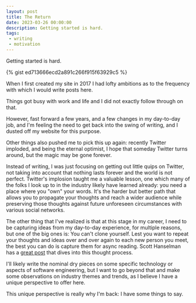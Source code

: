 ```yaml
---
layout: post
title: The Return
date: 2023-03-26 00:00:00
description: Getting started is hard.
tags:
 - writing
 - motivation
---
```


Getting started is hard.

{% gist ed713666ecd2a891c266f915f63929c5 %}

When I first created my site in 2017 I had lofty ambitions as to the frequency with which I would write posts here.

Things got busy with work and life and I did not exactly follow through on that.

However, fast forward a few years, and a few changes in my day-to-day job, and I'm feeling the need to get back into the
swing of writing, and I dusted off my website for this purpose.

Other things also pushed me to pick this up again: recently Twitter imploded, and being the eternal optimist, I hope
that someday Twitter turns around, but the magic may be gone forever.

Instead of writing, I was just focusing on getting out little quips on Twitter, not taking into account that nothing
lasts forever and the world is not perfect. Twitter's implosion taught me a valuable lesson, one which many of the folks
I look up to in the industry likely have learned already: you need a place where you "own" your words. It's the harder
but better path that allows you to propagate your thoughts and reach a wider audience while preserving those thoughts
against future unforeseen circumstances with various social networks.

The other thing that I've realized is that at this stage in my career, I need to be capturing ideas from my
day-to-day experience, for multiple reasons, but one of the big ones is: You can't clone yourself. Lest you want to
repeat your thoughts and ideas over and over again to each new person you meet, the best you can do is capture them for
async reading. Scott Hanselman has a
[great post](https://www.hanselman.com/blog/do-they-deserve-the-gift-of-your-keystrokes) that dives into this thought
process.

I'll likely write the nominal dry pieces on some specific technology or aspects of software engineering, but I want to
go beyond that and make some observations on industry themes and trends, as I believe I have a unique perspective to
offer here.

This unique perspective is really why I'm back: I have some things to say.
